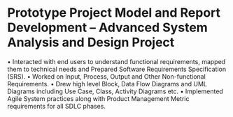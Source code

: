 # Prototype Project Model and Report Development – Advanced System Analysis and Design Project

• Interacted with end users to understand functional requirements, mapped them to technical needs and
Prepared Software Requirements Specification (SRS).
• Worked on Input, Process, Output and Other Non-functional Requirements.
• Drew high level Block, Data Flow Diagrams and UML Diagrams including Use Case, Class, Activity Diagrams etc.
• Implemented Agile System practices along with Product Management Metric requirements for all SDLC phases.
